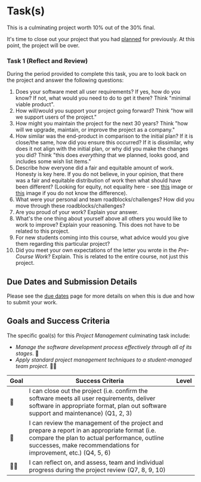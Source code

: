 # Task(s)

This is a culminating project worth 10% out of the 30% final.  

It's time to close out your project that you had [planned][program-plan] for previously. At this point, the project will be over.

### Task 1 (Reflect and Review)
During the period provided to complete this task, you are to look back on the project and answer the following questions:
1. Does your software meet all user requirements? If yes, how do you know? If not, what would you need to do to get it there? Think "minimal viable product".
2. How will/would you support your project going forward? Think "how will we support users of the project."
3. How might you maintain the project for the next 30 years? Think "how will we upgrade, maintain, or improve the project as a company."
4. How similar was the end-product in comparison to the initial plan? If it is close/the same, how did you ensure this occurred? If it is dissimilar, why does it not align with the initial plan, or why did you make the changes you did? Think "this does _everything_ that we planned, looks good, and includes some wish list items."
5. Describe how everyone did a fair and equitable amount of work. Honesty is key here. If you do not believe, in your opinion, that there was a fair and equitable distribution of work then what should have been different? (Looking for equity, not equality here - see [this][eq-v-eq] image or [this][eq-v-eq-2] image if you do not know the difference).
6. What were your personal and team roadblocks/challenges? How did you move through these roadblocks/challenges?
7. Are you proud of your work?  Explain your answer.
8. What's the one thing about yourself above all others you would like to work to improve? Explain your reasoning. This does not have to be related to this project.
9. For new students coming into this course, what advice would you give them regarding this particular project?
10. Did you meet your own expectations of the letter you wrote in the _Pre-Course Work_? Explain. This is related to the entire course, not just this project.

## Due Dates and Submission Details

Please see the [due dates](./Due-Dates-and-Submission-Details) page for more details on when this is due and how to submit your work.

## Goals and Success Criteria

The specific goal(s) for this _Project Management_ culminating task include:

  * _Manage the software development process effectively through all of its stages_. &#x1F4D8;
  * _Apply standard project management techniques to a student-managed team project._ &#x1F4D8;&#x1F4D8;

| Goal      | Success Criteria                  | Level |
| ----------| --------------------------------- | ----- |
| &#x1F4D8; | I can close out the project (i.e. confirm the software meets all user requirements, deliver software in appropriate format, plan out software support and maintenance) (Q1, 2, 3) | |
| &#x1F4D8; | I can review the management of the project and prepare a report in an appropriate format (i.e. compare the plan to actual performance, outline successes, make recommendations for improvement, etc.) (Q4, 5, 6)  |  |
| &#x1F4D8;&#x1F4D8; | I can reflect on, and assess, team and individual progress during the project review (Q7, 8, 9, 10) | |

[program-plan]: ./Project-Planning
[eq-v-eq]: https://static.diffen.com/uploadz/3/37/Equality-equity-justice-lores.png
[eq-v-eq-2]: https://static.diffen.com/uploadz/d/dd/Inclusion.jpg
